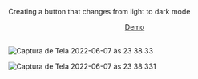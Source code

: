 Creating a button that changes from light to dark mode

<div align="center">
  <a href="https://light-dark-adrianalatorre.netlify.app/" target="_blank">Demo</a>
  </div>
  <br/>

![Captura de Tela 2022-06-07 às 23 38 33](https://user-images.githubusercontent.com/101880897/172519459-204dca7f-bfeb-4f8c-9d1a-d63820709dcb.png)


![Captura de Tela 2022-06-07 às 23 38 331](https://user-images.githubusercontent.com/101880897/172520948-8ac28d15-cf79-40cd-86e2-00c828606e7c.png)
